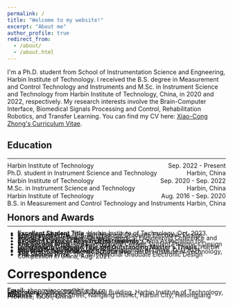 ```yaml
---
permalink: /
title: "Welcome to my website!"
excerpt: "About me"
author_profile: true
redirect_from: 
  - /about/
  - /about.html
---
```


I'm a Ph.D. student from School of Instrumentation Science and Engneering, Harbin Institute of Technology. I received the B.S. degree in Measurement and Control Technology and Instruments and M.Sc. in Instrument Science and Technology from Harbin Institute of Technology, China, in 2020 and 2022, respectively. My research interests involve the Brain-Computer Interface, Biomedical Signals Processing and Control, Rehabilitation Robotics, and Transfer Learning. You can find my CV here: [Xiao-Cong Zhong's Curriculum Vitae](../assets/Curriculum_Vitae.pdf).


## Education
----
<bar style="line-height:0.25em">
<p style="text-align:left;">Harbin Institute of Technology<span style="float:right;">Sep. 2022 - Present</span></p>
<p style="text-align:left;">Ph.D. student in Instrument Science and Technology<span style="float:right;">Harbin, China</span></p>
<p style="text-align:left;">Harbin Institute of Technology<span style="float:right;">Sep. 2020 - Sep. 2022</span></p>
<p style="text-align:left;">M.Sc. in Instrument Science and Technology<span style="float:right;">Harbin, China</span></p>
<p style="text-align:left;">Harbin Institute of Technology<span style="float:right;">Aug. 2016 - Sep. 2020</span></p>
<p style="text-align:left;">B.S. in Measurement and Control Technology and Instruments<span style="float:right;">Harbin, China</span></p>


## Honors and Awards
----
* **Excellent Student Title**, Harbin Institute of Technology, Oct. 2023.
* **The Second Prize**, The 18th National Graduate Electronic Design Competition in China, Aug. 2023.
* **Young Excellent Paper**, China Biomedical Engineering Coference and Medical Innovation Summit, May. 2023.
* **Excellent Cases of Research Instruments**, China Association for Science and Technology (CAST), Mar. 2023.
* **The Second Prize**, The 10th National College Student Photonics Design Competition in China, Aug. 2022.
* **Outstanding Graduate Title and Outstanding Master’s Thesis**, Harbin Institute of Technology, Jun. 2022.
* **National Scholarship**, Ministry of Education of China, Oct. 2021.
* **The First-Class Academic Scholarship**, Harbin Institute of Technology, Sep. 2021.
* **The Second Prize**, The 16th National Graduate Electronic Design Competition in China, Aug. 2021.


# Correspondence
---
**Email:** zhongxiaocong@hit.edu.cn\
**Laboratory:** Office 30035-9, Dianji Building, Harbin Institute of Technology, HIT\
**Address:** 92 Xidazhi Street, Nangang District, Harbin City, Heilongjiang Province, 15001, China










